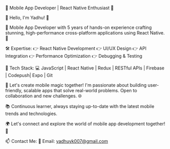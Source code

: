 📱 Mobile App Developer | React Native Enthusiast 🚀



👋 Hello, I'm Yadhu! 🌟



📱 Mobile App Developer with 5 years of hands-on experience crafting stunning, high-performance cross-platform applications using React Native. 🚀



🛠️ Expertise:
👉 React Native Development
👉 UI/UX Design
👉 API Integration
👉 Performance Optimization
👉 Debugging & Testing



🔧 Tech Stack:
💻 JavaScript | React Native | Redux | RESTful APIs | Firebase | Codepush| Expo | Git




💬 Let's create mobile magic together! I'm passionate about building user-friendly, scalable apps that solve real-world problems. Open to collaboration and new challenges. 🌐




📚 Continuous learner, always staying up-to-date with the latest mobile trends and technologies.




🌍 Let's connect and explore the world of mobile app development together! 🤝




📫 Contact Me:
📧 Email: yadhuyk007@gmail.com
